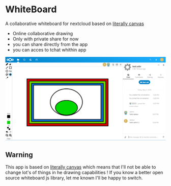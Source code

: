 # WhiteBoard


A collaborative whiteboard for nextcloud based on [literally canvas](http://literallycanvas.com/)

 - Online collaborative drawing
 - Only with private share for now
 - you can share directly from the app
 - you can acces to tchat whithin app

 ![screenshot](./screenshot.png)

 ## Warning

 This app is based on [literally canvas](http://literallycanvas.com/) which means that I'll not be able to change lot's of things in he drawing capabilities ! If you know a better open source whiteboard js library, let me known I'll be happy to switch.